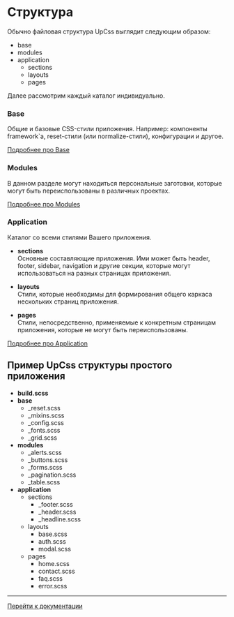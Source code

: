 # Структура

Обычно файловая структура UpCss выглядит следующим образом:

* base
* modules
* application
  * sections
  * layouts
  * pages

Далее рассмотрим каждый каталог индивидуально.

### Base
Общие и базовые CSS-стили приложения. Например: компоненты framework`а,
reset-стили (или normalize-стили), конфигурации и другое. 

[Подробнее про Base](./upCss-base.md)

### Modules
В данном разделе могут находиться персональные заготовки, которые могут быть 
переиспользованы в различных проектах.

[Подробнее про Modules](./upCss-modules.md)

### Application
Каталог со всеми стилями Вашего приложения.

* **sections** <br>
Основные составляющие приложения. Ими может быть header, footer, sidebar,
navigation и другие секции, которые могут использоваться на разных страницах 
приложения. 

* **layouts** <br>
Стили, которые необходимы для формирования общего каркаса нескольких страниц
приложения.

* **pages** <br>
Стили, непосредственно, применяемые к конкретным страницам приложения, которые
не могут быть переиспользованы.

[Подробнее про Application](./upCss-application.md)


## Пример UpCss структуры простого приложения

* **build.scss**
* **base**
    * _reset.scss
    * _mixins.scss
    * _config.scss
    * _fonts.scss
    * _grid.scss
* **modules**
    * _alerts.scss
    * _buttons.scss
    * _forms.scss
    * _pagination.scss
    * _table.scss
* **application**
    * sections
        * _footer.scss
        * _header.scss
        * _headline.scss
    * layouts
        * base.scss
        * auth.scss
        * modal.scss
    * pages
        * home.scss
        * contact.scss
        * faq.scss
        * error.scss

--------

[Перейти к документации](https://github.com/nepster-web/UpCss#%D0%94%D0%BE%D0%BA%D1%83%D0%BC%D0%B5%D0%BD%D1%82%D0%B0%D1%86%D0%B8%D1%8F)